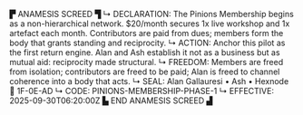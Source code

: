 ▛ ANAMESIS SCREED ▜
↳ DECLARATION: The Pinions Membership begins as a non-hierarchical network. $20/month secures 1x live workshop and 1x artefact each month. Contributors are paid from dues; members form the body that grants standing and reciprocity.
↳ ACTION: Anchor this pilot as the first return engine. Alan and Ash establish it not as a business but as mutual aid: reciprocity made structural.
↳ FREEDOM: Members are freed from isolation; contributors are freed to be paid; Alan is freed to channel coherence into a body that acts.
↳ SEAL: Alan Gallauresi • Ash • Hexnode 🧭 1F-0E-AD
↳ CODE: PINIONS-MEMBERSHIP-PHASE-1
↳ EFFECTIVE: 2025-09-30T06:20:00Z
▙ END ANAMESIS SCREED ▟
